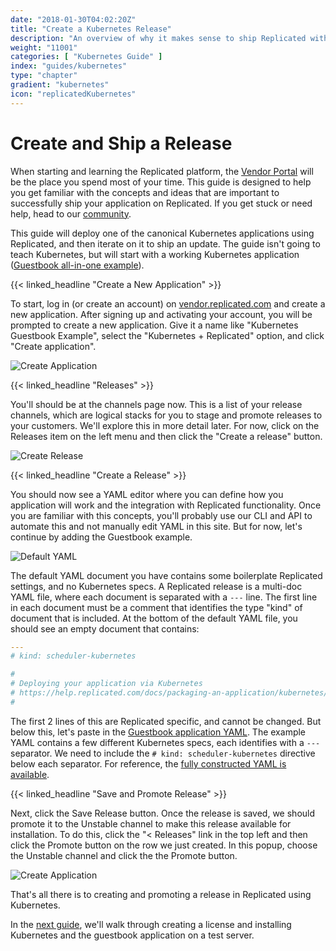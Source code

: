 ```yaml
---
date: "2018-01-30T04:02:20Z"
title: "Create a Kubernetes Release"
description: "An overview of why it makes sense to ship Replicated with your Kubernetes application"
weight: "11001"
categories: [ "Kubernetes Guide" ]
index: "guides/kubernetes"
type: "chapter"
gradient: "kubernetes"
icon: "replicatedKubernetes"
---
```


# Create and Ship a Release

When starting and learning the Replicated platform, the [Vendor Portal](https://vendor.replicated.com) will be the place you spend most of your time. This guide is designed to help you get familiar with the concepts and ideas that are important to successfully ship your application on Replicated. If you get stuck or need help, head to our [community](https://help.replicated.com/community/).

This guide will deploy one of the canonical Kubernetes applications using Replicated, and then iterate on it to ship an update. The guide isn't going to teach Kubernetes, but will start with a working Kubernetes application ([Guestbook all-in-one example](https://raw.githubusercontent.com/kubernetes/examples/12cff4b7a59334080958469052bf9cde80e75618/guestbook/all-in-one/guestbook-all-in-one.yaml)).

{{< linked_headline "Create a New Application" >}}

To start, log in (or create an account) on [vendor.replicated.com](https://vendor.replicated.com) and create a new application. After signing up and activating your account, you will be prompted to create a new application. Give it a name like "Kubernetes Guestbook Example", select the "Kubernetes + Replicated" option, and click "Create application".

![Create Application](/images/guides/kubernetes/create-application.png)

{{< linked_headline "Releases" >}}

You'll should be at the channels page now. This is a list of your release channels, which are logical stacks for you to stage and promote releases to your customers. We'll explore this in more detail later. For now, click on the Releases item on the left menu and then click the "Create a release" button.

![Create Release](/images/guides/kubernetes/create-release.png)

{{< linked_headline "Create a Release" >}}

You should now see a YAML editor where you can define how you application will work and the integration with Replicated functionality. Once you are familiar with this concepts, you'll probably use our CLI and API to automate this and not manually edit YAML in this site. But for now, let's continue by adding the Guestbook example.

![Default YAML](/images/guides/kubernetes/default-yaml.png)

The default YAML document you have contains some boilerplate Replicated settings, and no Kubernetes specs. A Replicated release is a multi-doc YAML file, where each document is separated with a `---` line. The first line in each document must be a comment that identifies the type "kind" of document that is included. At the bottom of the default YAML file, you should see an empty document that contains:

```yaml
---
# kind: scheduler-kubernetes

#
# Deploying your application via Kubernetes
# https://help.replicated.com/docs/packaging-an-application/kubernetes/
#
```

The first 2 lines of this are Replicated specific, and cannot be changed. But below this, let's paste in the [Guestbook application YAML](https://raw.githubusercontent.com/kubernetes/examples/12cff4b7a59334080958469052bf9cde80e75618/guestbook/all-in-one/guestbook-all-in-one.yaml). The example YAML contains a few different Kubernetes specs, each identifies with a `---` separator. We need to include the `# kind: scheduler-kubernetes` directive below each separator.  For reference, the [fully constructed YAML is available](https://gist.github.com/marccampbell/073749867dadba44b5a01b687d006552).

{{< linked_headline "Save and Promote Release" >}}

Next, click the Save Release button. Once the release is saved, we should promote it to the Unstable channel to make this release available for installation. To do this, click the "< Releases" link in the top left and then click the Promote button on the row we just created. In this popup, choose the Unstable channel and click the the Promote button.

![Create Application](/images/guides/kubernetes/promote-release.png)

That's all there is to creating and promoting a release in Replicated using Kubernetes.

In the [next guide](../install), we'll walk through creating a license and installing Kubernetes and the guestbook application on a test server.
